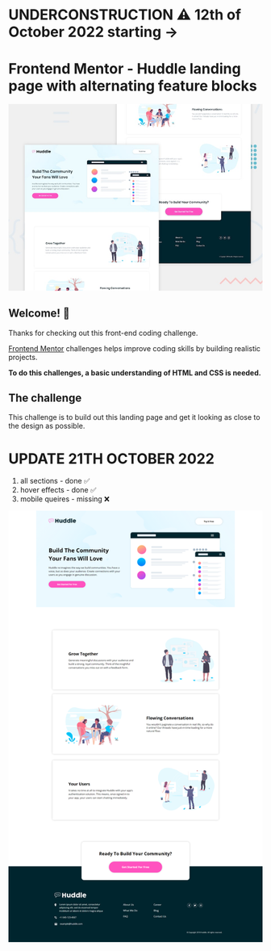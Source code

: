 # UNDERCONSTRUCTION ⚠️ 12th of October 2022 starting -> 
# Frontend Mentor - Huddle landing page with alternating feature blocks

![Design preview for the Huddle landing page with alternating feature blocks coding challenge](./design/desktop-preview.jpg)

## Welcome! 👋

Thanks for checking out this front-end coding challenge.

[Frontend Mentor](https://www.frontendmentor.io) challenges helps improve coding skills by building realistic projects.

**To do this challenges, a basic understanding of HTML and CSS is needed.**

## The challenge

This challenge is to build out this landing page and get it looking as close to the design as possible.


# UPDATE 21TH OCTOBER 2022
1) all sections - done ✅ 
2) hover effects - done ✅
3) mobile queires - missing ❌

<img src="20thOct22.png">
